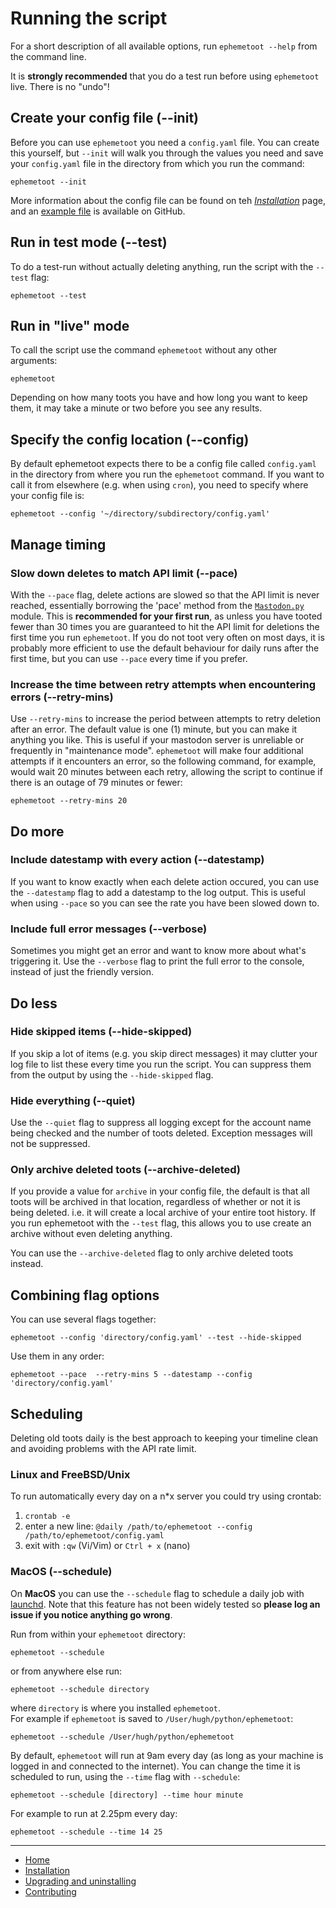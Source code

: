 # Running the script

For a short description of all available options, run `ephemetoot --help` from the command line.

It is **strongly recommended** that you do a test run before using `ephemetoot` live. There is no "undo"!

## Create your config file (--init)

Before you can use `ephemetoot` you need a `config.yaml` file. You can create this yourself, but `--init` will walk you through the values you need and save your `config.yaml` file in the directory from which you run the command:

```shell
ephemetoot --init
```

More information about the config file can be found on teh _[Installation](./install.md)_ page, and an [example file](https://github.com/hughrun/ephemetoot/blob/master/example-config.yaml) is available on GitHub.

## Run in test mode (--test)

To do a test-run without actually deleting anything, run the script with the `--test` flag:
```shell
ephemetoot --test
```

## Run in "live" mode

To call the script use the command `ephemetoot` without any other arguments:
```shell
ephemetoot
```

Depending on how many toots you have and how long you want to keep them, it may take a minute or two before you see any results.

## Specify the config location (--config)

By default ephemetoot expects there to be a config file called `config.yaml` in the directory from where you run the `ephemetoot` command. If you want to call it from elsewhere (e.g. when using `cron`), you need to specify where your config file is:

```shell
ephemetoot --config '~/directory/subdirectory/config.yaml'
```
## Manage timing

### Slow down deletes to match API limit (--pace)

With the `--pace` flag, delete actions are slowed so that the API limit is never reached, essentially borrowing the 'pace' method from the [`Mastodon.py`](https://mastodonpy.readthedocs.io/en/stable/index.html?highlight=pace#mastodon.Mastodon.__init__) module. This is **recommended for your first run**, as unless you have tooted fewer than 30 times you are guaranteed to hit the API limit for deletions the first time you run `ephemetoot`. If you do not toot very often on most days, it is probably more efficient to use the default behaviour for daily runs after the first time, but you can use `--pace` every time if you prefer.

### Increase the time between retry attempts when encountering errors (--retry-mins)

Use `--retry-mins` to increase the period between attempts to retry deletion after an error. The default value is one (1) minute, but you can make it anything you like. This is useful if your mastodon server is unreliable or frequently in "maintenance mode". `ephemetoot` will make four additional attempts if it encounters an error, so the following command, for example, would wait 20 minutes between each retry, allowing the script to continue if there is an outage of 79 minutes or fewer:

```shell
ephemetoot --retry-mins 20
```

## Do more

### Include datestamp with every action (--datestamp)

If you want to know exactly when each delete action occured, you can use the `--datestamp` flag to add a datestamp to the log output. This is useful when using `--pace` so you can see the rate you have been slowed down to.

### Include full error messages (--verbose)

Sometimes you might get an error and want to know more about what's triggering it. Use the `--verbose` flag to print the full error to the console, instead of just the friendly version.

## Do less

### Hide skipped items (--hide-skipped)

If you skip a lot of items (e.g. you skip direct messages) it may clutter your log file to list these every time you run the script. You can suppress them from the output by using the `--hide-skipped` flag.

### Hide everything (--quiet)

Use the `--quiet` flag to suppress all logging except for the account name being checked and the number of toots deleted. Exception messages will not be suppressed.

### Only archive deleted toots (--archive-deleted)

If you provide a value for `archive` in your config file, the default is that all toots will be archived in that location, regardless of whether or not it is being deleted. i.e. it will create a local archive of your entire toot history. If you run ephemetoot with the `--test` flag, this allows you to use create an archive without even deleting anything.

You can use the `--archive-deleted` flag to only archive deleted toots instead.

## Combining flag options

You can use several flags together:
```shell
ephemetoot --config 'directory/config.yaml' --test --hide-skipped
```
Use them in any order:
```shell
ephemetoot --pace  --retry-mins 5 --datestamp --config 'directory/config.yaml'
```

## Scheduling

Deleting old toots daily is the best approach to keeping your timeline clean and avoiding problems with the API rate limit.

### Linux and FreeBSD/Unix

To run automatically every day on a n*x server you could try using crontab:

  1. `crontab -e`
  2. enter a new line: `@daily /path/to/ephemetoot --config /path/to/ephemetoot/config.yaml`
  3. exit with `:qw` (Vi/Vim) or `Ctrl + x` (nano)

### MacOS (--schedule)

On **MacOS** you can use the `--schedule` flag to schedule a daily job with [launchd](https://www.launchd.info/). Note that this feature has not been widely tested so **please log an issue if you notice anything go wrong**.

Run from within your `ephemetoot` directory:
```shell
ephemetoot --schedule
``` 
 or from anywhere else run: 
```shell
ephemetoot --schedule directory
``` 
where `directory` is where you installed `ephemetoot`.  
For example if `ephemetoot` is saved to `/User/hugh/python/ephemetoot`:
```shell
ephemetoot --schedule /User/hugh/python/ephemetoot
```

By default, `ephemetoot` will run at 9am every day (as long as your machine is logged in and connected to the internet). You can change the time it is scheduled to run, using the `--time` flag with `--schedule`:
```shell
ephemetoot --schedule [directory] --time hour minute
``` 
For example to run at 2.25pm every day:
```shell
ephemetoot --schedule --time 14 25
```
---
* [Home](/)
* [Installation](./install.md)
* [Upgrading and uninstalling](./upgrade.md)
* [Contributing](./contributing.md)